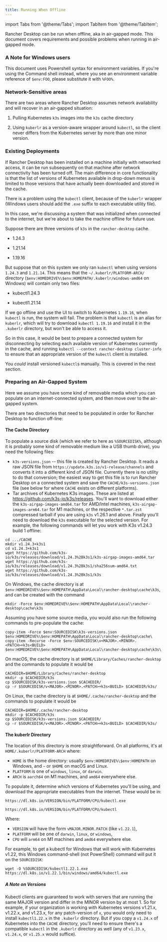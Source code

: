 ```yaml
---
title: Running When Offline
---
```


import Tabs from '@theme/Tabs';
import TabItem from '@theme/TabItem';

Rancher Desktop can be run when offline, aka in air-gapped mode. This document covers requirements
and possible problems when running in air-gapped mode.

### A Note for Windows users

This document uses Powershell syntax for environment variables. If you're using the Command shell
instead, where you see an environment variable reference of `$env:FOO`, please substitute it with `%FOO%`.

### Network-Sensitive areas

There are two areas where Rancher Desktop assumes network availability and will recover in an air-gapped situation:

1. Pulling Kubernetes `k3s` images into the `k3s` cache directory

2. Using `kuberlr` as a version-aware wrapper around `kubectl`, so the client never differs from the Kubernetes server by more than one minor version.

### Existing Deployments

If Rancher Desktop has been installed on a machine initially with networked access, it can
be run subsequently on that machine after network connectivity has been turned off. The main
difference in core functionality is that the list of versions of Kubernetes available in drop-down menus
is limited to those versions that have actually been downloaded and stored in the cache.

There is a problem using the `kubectl` client, because of the `kuberlr` wrapper (Windows users should add the `.exe` suffix to each executable utility file).

In this case, we're discussing a system that was initialized when connected to the internet, but we're about
to take the machine offline for future use.

Suppose there are three versions of `k3s` in the `rancher-desktop` cache.

- 1.24.3

- 1.21.14

- 1.19.16

But suppose that on this system we only ran `kubectl` when using versions `1.24.3` and `1.21.14`. This means that
the `~/.kuberlr/PLATFORM-ARCH/` directory (`$env:HOMEDRIVE%\$env:HOMEPATH/.kuberlr/windows-amd64` on Windows) will contain only two files:

- kubectl1.24.3

- kubectl1.21.14

If we go offline and use the UI to switch to Kubernetes `1.19.16`, when `kubectl` is run, the system will fail.
The problem is that `kubectl` is an alias for `kuberlr`, which will try to download `kubectl 1.19.16` and install it
in the `.kuberlr` directory, but won't be able to access it.

So in this case, it would be best to prepare a connected system for disconnecting by selecting each available version of
Kubernetes currently in the cache, and running `kubectl --context rancher-desktop cluster-info` to ensure that an appropriate
version of the `kubectl` client is installed.

You _could_ install versioned `kubectl`s manually. This is covered in the next section.

### Preparing an Air-Gapped System

Here we assume you have some kind of removable media which you can populate on an internet-connected system, and then move over to the air-gapped system.

There are two directories that need to be populated in order for Rancher Desktop to function off-line:

#### The Cache Directory

To populate a source disk (which we refer to here as `%SOURCEDISK%`, although it is probably some kind of removable medium like a USB thumb drive), you need the following files:

* `k3s-versions.json` -- this file is created by Rancher Desktop. It reads a raw JSON file from `https://update.k3s.io/v1-release/channels` and converts it into a different kind of JSON file. Currently there is no utility to do that conversion; the easiest way to get this file is to run Rancher Desktop on a connected system and save the `CACHE/k3s-versions.json` file (see below for where `CACHE` exists on different platforms).
* Tar archives of Kubernetes K3s images. These are listed at https://github.com/k3s-io/k3s/releases. You'll want to download either the `k3s-airgap-images-amd64.tar` for AMD/Intel machines, `k3s-airgap-images-arm64.tar` for M1 machines, or the respective `*.tar.zst` compressed tarball if you are using `k3s` v1.26.1 and above. Finally you'll need to download the `k3s` executable for the selected version. For example, the following commands will let you work with K3s v1.24.3 build 1 offline:

```
cd .../CACHE
mkdir v1.24.3+k3s1
cd v1.24.3+k3s1
wget https://github.com/k3s-io/k3s/releases/download/v1.24.3%2Bk3s1/k3s-airgap-images-amd64.tar
wget https://github.com/k3s-io/k3s/releases/download/v1.24.3%2Bk3s1/sha256sum-amd64.txt
wget https://github.com/k3s-io/k3s/releases/download/v1.24.3%2Bk3s1/k3s
```

<Tabs groupId="os">
  <TabItem value="Windows">

On Windows, the cache directory is at `$env:HOMEDRIVE%\$env:HOMEPATH\AppData\Local\rancher-desktop\cache\k3s`, and can be created with the command

```
mkdir -Force $env:HOMEDRIVE%\$env:HOMEPATH\AppData\Local\rancher-desktop\cache\k3s
```

Assuming you have some source media, you would also run the following commands to pre-populate the cache:

```
copy-item -Force $env:SOURCEDISK\k3s-versions.json $env:HOMEDRIVE%\$env:HOMEPATH\AppData\Local\rancher-desktop\cache\
copy-item -Recurse -Force $env:SOURCEDISK\v<MAJOR>.<MINOR>.<PATCH>+k3s<BUILD> $env:HOMEDRIVE%\$env:HOMEPATH\AppData\Local\rancher-desktop\cache\k3s\
```

  </TabItem>
  <TabItem value="macOS">

On macOS, the cache directory is at `$HOME/Library/Caches/rancher-desktop` and the commands to populate it would be

```
CACHEDIR=$HOME/Library/Caches/rancher-desktop
mkdir -p $CACHEDIR/k3s
cp $SOURCEDISK/k3s-versions.json $CACHEDIR/
cp -r $SOURCEDISK/v<MAJOR>.<MINOR>.<PATCH>+k3s<BUILD> $CACHEDIR/k3s/
```

  </TabItem>
  <TabItem value="Linux">

On Linux, the cache directory is at `$HOME/.cache/rancher-desktop` and the commands to populate it would be

```
CACHEDIR=$HOME/.cache/rancher-desktop
mkdir -p $CACHEDIR/k3s
cp $SOURCEDISK/k3s-versions.json $CACHEDIR/
cp -r $SOURCEDISK/v<MAJOR>.<MINOR>.<PATCH>+k3s<BUILD> $CACHEDIR/k3s/
```

  </TabItem>
</Tabs>

#### The kuberlr Directory

The location of this directory is more straightforward. On all platforms, it's at `HOME/.kuberlr/PLATFORM-ARCH` where:

- `HOME` is the home directory: usually `$env:HOMEDRIVE%\$env:HOMEPATH` on Windows, and `~` or `$HOME` on macOS and Linux.
- `PLATFORM` is one of `windows`, `linux`, or `darwin`.
- `ARCH` is `aarch64` on M1 machines, and `amd64` everywhere else.

To populate it, determine which versions of Kubernetes you'll be using, and download the appropriate executables from the internet. These would be in:

<Tabs groupId="os">
  <TabItem value="Windows">

`https://dl.k8s.io/VERSION/bin/PLATFORM/CPU/kubectl.exe`

  </TabItem>
  <TabItem value="macOS & Linux">

`https://dl.k8s.io/VERSION/bin/PLATFORM/CPU/kubectl`

  </TabItem>
</Tabs>

Where:

- `VERSION` will have the form `vMAJOR.MINOR.PATCH` (like `v1.22.1`),
- `PLATFORM` will be one of `darwin`, `linux`, or `windows`,
- `CPU` will `arm64` on M1 machines and `amd64` everywhere else.

For example, to get a kubectl for Windows that will work with Kubernetes v1.22, this Windows command-shell (not PowerShell) command will put it on the `SOURCEDISK`:

```
wget -O %SOURCEDISK/kubectl1.22.1.exe https://dl.k8s.io/v1.22.1/bin/windows/amd64/kubectl.exe
```

##### A Note on Versions

Kubectl clients are guaranteed to work with servers that are running the same MAJOR version and differ in the MINOR version by at most 1. So for example, if your organization is working with Kubernetes versions v1.21.x, v1.22.x, and v1.23.x, for any patch-version of `x`, you would only need to install `kubectl1.22.x` in the `.kuberlr` directory. But if you copy a `v1.24.x` of Kubernetes into the `CACHE` directory, you'll need to ensure there's a compatible `kubectl` in the `.kuberlr` directory as well (any of `v1.23.x`, `v1.24.x`, or `v1.25.x` would suffice).
